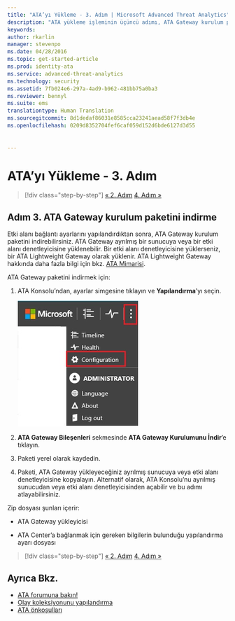 ```yaml
---
title: "ATA’yı Yükleme - 3. Adım | Microsoft Advanced Threat Analytics"
description: "ATA yükleme işleminin üçüncü adımı, ATA Gateway kurulum paketini indirmenize yardımcı olur."
keywords: 
author: rkarlin
manager: stevenpo
ms.date: 04/28/2016
ms.topic: get-started-article
ms.prod: identity-ata
ms.service: advanced-threat-analytics
ms.technology: security
ms.assetid: 7fb024e6-297a-4ad9-b962-481bb75a0ba3
ms.reviewer: bennyl
ms.suite: ems
translationtype: Human Translation
ms.sourcegitcommit: 8d1dedaf86031e8585cca23241aead58f7f3db4e
ms.openlocfilehash: 0209d8352704fef6caf059d152d6bde6127d3d55


---
```


# ATA’yı Yükleme - 3. Adım

>[!div class="step-by-step"]
[« 2. Adım](install-ata-step2.md)
[4. Adım »](install-ata-step4.md)

## Adım 3. ATA Gateway kurulum paketini indirme
Etki alanı bağlantı ayarlarını yapılandırdıktan sonra, ATA Gateway kurulum paketini indirebilirsiniz. ATA Gateway ayrılmış bir sunucuya veya bir etki alanı denetleyicisine yüklenebilir. Bir etki alanı denetleyicisine yüklerseniz, bir ATA Lightweight Gateway olarak yüklenir. ATA Lightweight Gateway hakkında daha fazla bilgi için bkz. [ATA Mimarisi](/advanced-threat-analytics/plan-design/ata-architecture). 

ATA Gateway paketini indirmek için:

1.  ATA Konsolu’ndan, ayarlar simgesine tıklayın ve **Yapılandırma**’yı seçin.

    ![ATA Gateway yapılandırma ayarları](media/ATA-config-icon.JPG)

2.  **ATA Gateway Bileşenleri** sekmesinde **ATA Gateway Kurulumunu İndir**’e tıklayın.

3.  Paketi yerel olarak kaydedin.
4.  Paketi, ATA Gateway yükleyeceğiniz ayrılmış sunucuya veya etki alanı denetleyicisine kopyalayın. Alternatif olarak, ATA Konsolu’nu ayrılmış sunucudan veya etki alanı denetleyicisinden açabilir ve bu adımı atlayabilirsiniz.

Zip dosyası şunları içerir:

-   ATA Gateway yükleyicisi

-   ATA Center’a bağlanmak için gereken bilgilerin bulunduğu yapılandırma ayarı dosyası


>[!div class="step-by-step"]
[« 2. Adım](install-ata-step2.md)
[4. Adım »](install-ata-step4.md)

## Ayrıca Bkz.

- [ATA forumuna bakın!](https://social.technet.microsoft.com/Forums/security/home?forum=mata)
- [Olay koleksiyonunu yapılandırma](configure-event-collection.md)
- [ATA önkoşulları](/advanced-threat-analytics/plan-design/ata-prerequisites)



<!--HONumber=Jun16_HO4-->


